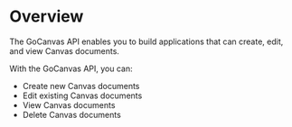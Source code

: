 # Overview

The GoCanvas API enables you to build applications that can create, edit, and
view Canvas documents.

With the GoCanvas API, you can:

- Create new Canvas documents
- Edit existing Canvas documents
- View Canvas documents
- Delete Canvas documents
